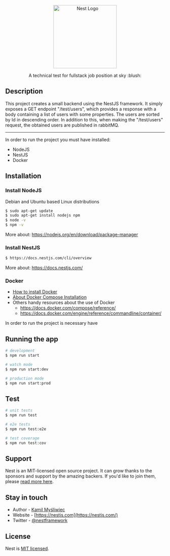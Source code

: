 <p align="center">
  <a href="http://nestjs.com/" target="blank"><img src="https://upload.wikimedia.org/wikipedia/commons/6/65/Sky_Airline_Logo.svg" width="200" alt="Nest Logo" /></a>
</p>



  <p align="center">A technical test for fullstack job position at sky :blush: </p>
    <p align="center">

## Description

This project creates a small backend using the NestJS framework. 
It simply exposes a GET endpoint "/test/users", 
which provides a response with a body containing a list of users 
with some properties. The users are sorted by Id in descending order. 
In addition to this, when making the "/test/users" request, 
the obtained users are published in rabbitMQ.

___

In order to run the project you must have installed:
- NodeJS 
- NestJS
- Docker

## Installation

### Install NodeJS
Debian and Ubuntu based Linux distributions
```bash
$ sudo apt-get update
$ sudo apt-get install nodejs npm
$ node -v
$ npm -v
```
More about: https://nodejs.org/en/download/package-manager
### Install NestJS 
```bash
$ https://docs.nestjs.com/cli/overview
```
More about: https://docs.nestjs.com/

### Docker
- [How to install Docker](https://docs.docker.com/engine/install/ubuntu/#install-using-the-repository)
-  [About Docker Compose Installation](https://docs.docker.com/compose/install/linux/)
- Others handy resources about the use of Docker 
  - https://docs.docker.com/compose/reference/
  - https://docs.docker.com/engine/reference/commandline/container/

In order to run the project is necessary have 

## Running the app

```bash
# development
$ npm run start

# watch mode
$ npm run start:dev

# production mode
$ npm run start:prod
```

## Test

```bash
# unit tests
$ npm run test

# e2e tests
$ npm run test:e2e

# test coverage
$ npm run test:cov
```

## Support

Nest is an MIT-licensed open source project. It can grow thanks to the sponsors and support by the amazing backers. If you'd like to join them, please [read more here](https://docs.nestjs.com/support).

## Stay in touch

- Author - [Kamil Myśliwiec](https://kamilmysliwiec.com)
- Website - [https://nestjs.com](https://nestjs.com/)
- Twitter - [@nestframework](https://twitter.com/nestframework)

## License

Nest is [MIT licensed](LICENSE).
